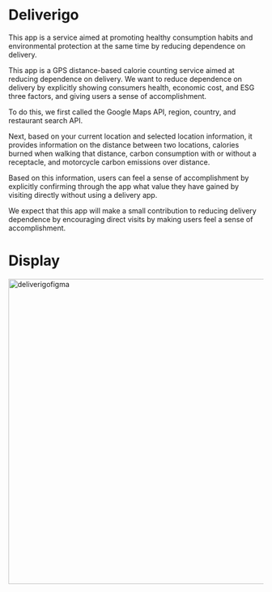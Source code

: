 # Deliverigo


This app is a service aimed at promoting healthy consumption habits and environmental protection at the same time by reducing dependence on delivery.

This app is a GPS distance-based calorie counting service aimed at reducing dependence on delivery.
We want to reduce dependence on delivery by explicitly showing consumers health, economic cost, and ESG three factors, and giving users a sense of accomplishment.

To do this, we first called the Google Maps API, region, country, and restaurant search API.

Next, based on your current location and selected location information, it provides information on the distance between two locations, calories burned when walking that distance, carbon consumption with or without a receptacle, and motorcycle carbon emissions over distance.

Based on this information, users can feel a sense of accomplishment by explicitly confirming through the app what value they have gained by visiting directly without using a delivery app.

We expect that this app will make a small contribution to reducing delivery dependence by encouraging direct visits by making users feel a sense of accomplishment.
# Display
<img width="602" alt="deliverigofigma" src="https://github.com/Jiin98/Deliverigo/assets/108528803/70fbffc0-1d9b-4a0d-b91a-6d02ae7a8f69">

